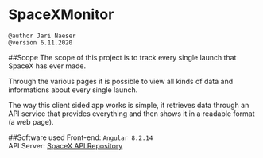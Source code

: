 # SpaceXMonitor

```
@author Jari Naeser 
@version 6.11.2020
```

##Scope
The scope of this project is to track every single launch that SpaceX has ever made.

Through the various pages it is possible to view all kinds of data and informations about every single launch.

The way this client sided app works is simple, it retrieves data through an API service that provides everything and then shows it in a readable format (a web page).


##Software used
Front-end: ```Angular 8.2.14```  
API Server: [SpaceX API Repository](https://github.com/r-spacex/SpaceX-API/blob/master/docs/v4/)

